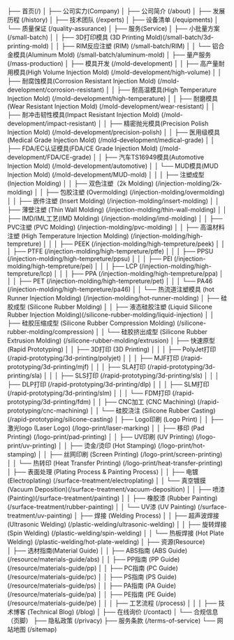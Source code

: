 ├── 首页(/)
│
├── 公司实力(Company)
│ ├── 公司简介 (/about)
│ ├── 发展历程 (/history)
│ ├── 技术团队 (/experts)
│ ├── 设备清单 (/equipments)
│ └── 质量保证 (/quality-assurance)
│
├── 服务(Service)
│ ├── 小批量方案 (/small-batch)
│ │ ├── 3D打印模具 (3D Printing Mold)(/small-batch/3d-printing-mold)
│ │ ├── RIM反应注塑 (RIM) (/small-batch/RIM)
│ │ └── 铝合金模具(Aluminum Mold) (/small-batch/aluminum-mold)
│ ├── 量产服务 (/mass-production)
│ ├── 模具开发 (/mold-development)
│ │ ├── 高产量耐用模具(High Volume Injection Mold) (/mold-development/high-volume)
│ │ ├── 耐腐蚀模具(Corrosion Resistant Injection Mold) (/mold-development/corrosion-resistant)
│ │ ├── 耐高温模具(High Temperature Injection Mold) (/mold-development/high-temperature)
│ │ ├── 耐磨模具(Wear Resistant Injection Mold) (/mold-development/wear-resistant)
│ │ ├── 耐冲击韧性模具(Impact Resistant Injection Mold) (/mold-development/impact-resistant)
│ │ ├── 精密抛光模具(Precision Polish Injection Mold) (/mold-development/precision-polish)
│ │ ├── 医用级模具(Medical Grade Injection Mold) (/mold-development/medical-grade)
│ │ ├── FDA/EC认证模具(FDA/CE Grade Injection Mold) (/mold-development/FDA/CE-grade)
│ │ ├── 汽车TS16949模具(Automotive Injection Mold) (/mold-development/automotive)
│ │ └── MUD模具(MUD Injection Mold) (/mold-development/MUD-mold)
│ │
│ ├── 注塑成型 (Injection Molding)
│ │ ├── 双色注塑（2k Molding) (/injection-molding/2k-molding)
│ │ ├── 包胶注塑 (Overmolding) (/injection-molding/overmolding)
│ │ ├── 嵌件注塑 (Insert Molding) (/injection-molding/insert-molding)
│ │ ├── 薄壁注塑 (Thin Wall Molding) (/injection-molding/thin-wall-molding)
│ │ ├── IMD/IML工艺(IMD Molding) (/injection-molding/imd-molding)
│ │ ├── PVC注塑 (PVC Molding) (/injection-molding/pvc-molding)
│ │ ├── 高温材料注塑 (High Temperature Injection Molding) (/injection-molding/high-tempreture)
│ │ │ ├── PEEK (/injection-molding/high-tempreture/peek)
│ │ │ ├── PTFE (/injection-molding/high-tempreture/ptfe)
│ │ │ ├── PPSU (/injection-molding/high-tempreture/ppsu)
│ │ │ ├── PEI (/injection-molding/high-tempreture/pei)
│ │ │ ├── LCP (/injection-molding/high-tempreture/lcp)
│ │ │ ├── PPA (/injection-molding/high-tempreture/ppa)
│ │ │ ├── PET (/injection-molding/high-tempreture/pet)
│ │ │ └── PA46 (/injection-molding/high-tempreture/pa46)
│ │ └── 热流道注塑模具 (hot Runner Injection Molding) (/injection-molding/hot-runner-molding)
│ ├── 硅胶成型 (Silicone Rubber Molding)
│ │ ├── 液态硅胶注塑 (Liquid Silicone Rubber Injection Molding)(/silicone-rubber-molding/liquid-injection)
│ │ ├── 硅胶压缩成型 (Silicone Rubber Compression Molding) (/silicone-rubber-molding/compression)
│ │ └── 硅胶挤出成型 (Silicone Rubber Extrusion Molding) (/silicone-rubber-molding/extrusion)
│ ├── 快速原型 (Rapid Prototyping)
│ │ ├── 3D打印 (3D Printing)
│ │ │ ├── PolyJet打印 (/rapid-prototyping/3d-printing/polyjet)
│ │ │ ├── MJF打印 (/rapid-prototyping/3d-printing/mjf)
│ │ │ ├── SLA打印 (/rapid-prototyping/3d-printing/sla)
│ │ │ ├── SLS打印 (/rapid-prototyping/3d-printing/sls)
│ │ │ ├── DLP打印 (/rapid-prototyping/3d-printing/dlp)
│ │ │ ├── SLM打印 (/rapid-prototyping/3d-printing/slm)
│ │ │ └── FDM打印 (/rapid-prototyping/3d-printing/fdm)
│ │ ├── CNC加工 (CNC Machining) (/rapid-prototyping/cnc-machining)
│ │ └── 硅胶浇注 (Silicone Rubber Casting) (/rapid-prototyping/silicone-casting)
│ ├── Logo印刷 (Logo Print)
│ │ ├── 激光logo (Laser Logo) (/logo-print/laser-marking)
│ │ ├── 移印 (Pad Printing) (/logo-print/pad-printing)
│ │ ├── UV印刷 (UV Printing) (/logo-print/uv-printing)
│ │ ├── 烫金/烫印 (Hot Stamping) (/logo-print/hot-stamping)
│ │ ├── 丝网印刷 (Screen Printing) (/logo-print/screen-printing)
│ │ └── 热转印 (Heat Transfer Printing) (/logo-print/heat-transfer-printing)
│ ├── 表面处理 (Plating Process & Painting Process)
│ │ ├── 电镀 (Electroplating) (/surface-treatment/electroplating)
│ │ └── 真空镀膜 (Vacuum Deposition)(/surface-treatment/vacuum-deposition)
│ │ ├── 喷漆 (Painting)(/surface-treatment/painting)
│ │ ├── 橡胶漆 (Rubber Painting) (/surface-treatment/rubber-painting)
│ │ └── UV漆 (UV Painting) (/surface-treatment/uv-painting)
│ ├── 焊接 (Welding Process)
│ │ ├── 超声波焊接 (Ultrasonic Welding) (/plastic-welding/ultrasonic-welding)
│ │ ├── 旋转焊接 (Spin Welding) (/plastic-welding/spin-welding)
│ │ └── 热板焊接 (Hot Plate Welding) (/plastic-welding/hot-plate-welding)
│
├── 资源(Resource)  
│ ├── 选材指南(Material Guide)
│ │ ├── ABS指南 (ABS Guide) (/resource/materials-guide/abs)
│ │ ├── PP指南 (PP Guide) (/resource/materials-guide/pp)
│ │ ├── PC指南 (PC Guide) (/resource/materials-guide/pc)
│ │ ├── PS指南 (PS Guide) (/resource/materials-guide/ps)
│ │ ├── PA指南 (PA Guide) (/resource/materials-guide/pa)
│ │ ├── PE指南 (PE Guide) (/resource/materials-guide/pe)
│ │
│ ├── 工艺流程 (/process)
│ │
│ ├── 技术博客 (Technical Blog) (/blog)
│
├── 在线询价 (/contact)
│
└── 合规信息（页脚）
├── 隐私政策 (/privacy)
├── 服务条款 (/terms-of-service)
└── 网站地图 (/sitemap)
